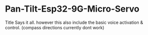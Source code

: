 # Pan-Tilt-Esp32-9G-Micro-Servo
Title Says it all. however this also include the basic voice activation &amp; control. (compass directions currently dont work)
